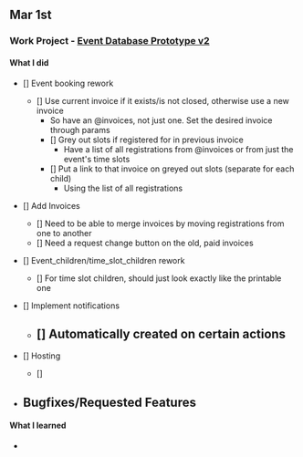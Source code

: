## Mar 1st

### Work Project - [Event Database Prototype v2](https://github.com/Brett-Tanner/db_prototype_v2.git)

#### What I did

- [] Event booking rework
    - [] Use current invoice if it exists/is not closed, otherwise use a new invoice
        - So have an @invoices, not just one. Set the desired invoice through params
        - [] Grey out slots if registered for in previous invoice
            - Have a list of all registrations from @invoices or from just the event's time slots
        - [] Put a link to that invoice on greyed out slots (separate for each child)
            - Using the list of all registrations

- [] Add Invoices
    - [] Need to be able to merge invoices by moving registrations from one to another
    - [] Need a request change button on the old, paid invoices

- [] Event_children/time_slot_children rework
    - [] For time slot children, should just look exactly like the printable one

- [] Implement notifications
    - [] Automatically created on certain actions
        - 

- [] Hosting
    - [] 

- Bugfixes/Requested Features
    - 

#### What I learned
- 